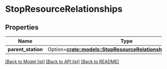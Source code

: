 # StopResourceRelationships

## Properties

Name | Type | Description | Notes
------------ | ------------- | ------------- | -------------
**parent_station** | Option<[**crate::models::StopResourceRelationshipsParentStation**](StopResource_relationships_parent_station.md)> |  | [optional]

[[Back to Model list]](../README.md#documentation-for-models) [[Back to API list]](../README.md#documentation-for-api-endpoints) [[Back to README]](../README.md)


